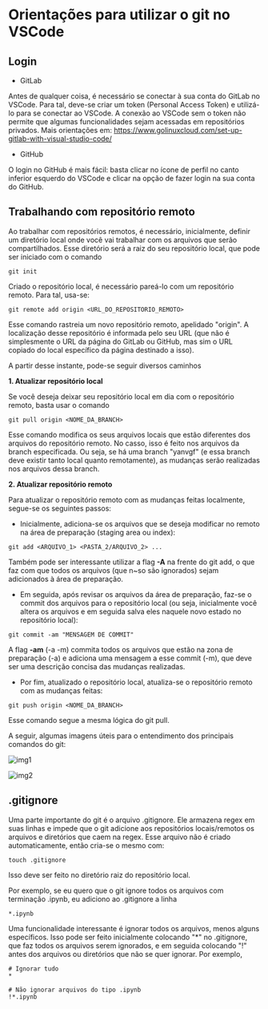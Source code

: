 # Orientações para utilizar o git no VSCode

## Login

- GitLab

Antes de qualquer coisa, é necessário se conectar à sua conta do GitLab no VSCode. Para tal, deve-se criar um token (Personal Access Token) e utilizá-lo para se conectar ao VSCode. A conexão ao VSCode sem o token não permite que algumas funcionalidades sejam acessadas em repositórios privados. Mais orientações em: https://www.golinuxcloud.com/set-up-gitlab-with-visual-studio-code/

- GitHub

O login no GitHub é mais fácil: basta clicar no ícone de perfil no canto inferior esquerdo do VSCode e clicar na opção de fazer login na sua conta do GitHub.

## Trabalhando com repositório remoto

Ao trabalhar com repositórios remotos, é necessário, inicialmente, definir um diretório local onde você vai trabalhar com os arquivos que serão compartilhados. Esse diretório será a raiz do seu repositório local, que pode ser iniciado com o comando
```
git init
```

Criado o repositório local, é necessário pareá-lo com um repositório remoto. Para tal, usa-se:
```
git remote add origin <URL_DO_REPOSITORIO_REMOTO>
```
Esse comando rastreia um novo repositório remoto, apelidado "origin". A localização desse repositório é informada pelo seu URL (que não é simplesmente o URL da página do GitLab ou GitHub, mas sim o URL copiado do local específico da página destinado a isso).

A partir desse instante, pode-se seguir diversos caminhos

**1. Atualizar repositório local**

Se você deseja deixar seu repositório local em dia com o repositório remoto, basta usar o comando
```
git pull origin <NOME_DA_BRANCH>
```
Esse comando modifica os seus arquivos locais que estão diferentes dos arquivos do repositório remoto. No casso, isso é feito nos arquivos da branch especificada. Ou seja, se há uma branch "yanvgf" (e essa branch deve existir tanto local quanto remotamente), as mudanças serão realizadas nos arquivos dessa branch.

**2. Atualizar repositório remoto**

Para atualizar o repositório remoto com as mudanças feitas localmente, segue-se os seguintes passos:

- Inicialmente, adiciona-se os arquivos que se deseja modificar no remoto na área de preparação (staging area ou index):
```
git add <ARQUIVO_1> <PASTA_2/ARQUIVO_2> ...
```
Também pode ser interessante utilizar a flag **-A** na frente do git add, o que faz com que todos os arquivos (que n~so são ignorados) sejam adicionados à área de preparação.

- Em seguida, após revisar os arquivos da área de preparação, faz-se o commit dos arquivos para o repositório local (ou seja, inicialmente você altera os arquivos e em seguida salva eles naquele novo estado no repositório local):
```
git commit -am "MENSAGEM DE COMMIT"
```
A flag **-am** (-a -m) commita todos os arquivos que estão na zona de preparação (-a) e adiciona uma mensagem a esse commit (-m), que deve ser uma descrição concisa das mudanças realizadas.

- Por fim, atualizado o repositório local, atualiza-se o repositório remoto com as mudanças feitas:
```
git push origin <NOME_DA_BRANCH>
```
Esse comando segue a mesma lógica do git pull.

A seguir, algumas imagens úteis para o entendimento dos principais comandos do git:

![img1](../Imagens/git-data-transport.png)

![img2](../Imagens/git-visual.png)

## .gitignore

Uma parte importante do git é o arquivo .gitignore. Ele armazena regex em suas linhas e impede que o git adicione aos repositórios locais/remotos os arquivos e diretórios que caem na regex. Esse arquivo não é criado automaticamente, então cria-se o mesmo com:
```
touch .gitignore
```
Isso deve ser feito no diretório raiz do repositório local.

Por exemplo, se eu quero que o git ignore todos os arquivos com terminação .ipynb, eu adiciono ao .gitignore a linha 
```
*.ipynb
```

Uma funcionalidade interessante é ignorar todos os arquivos, menos alguns específicos. Isso pode ser feito inicialmente colocando "*" no .gitignore, que faz todos os arquivos serem ignorados, e em seguida colocando "!" antes dos arquivos ou diretórios que não se quer ignorar. Por exemplo,
```
# Ignorar tudo
* 

# Não ignorar arquivos do tipo .ipynb
!*.ipynb
```